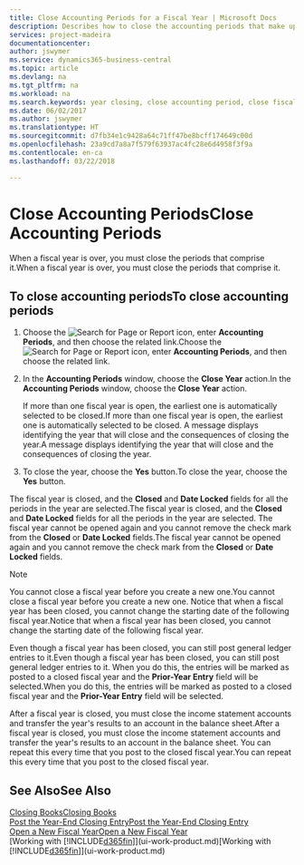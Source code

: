 ```yaml
---
title: Close Accounting Periods for a Fiscal Year | Microsoft Docs
description: Describes how to close the accounting periods that make up the fiscal year.
services: project-madeira
documentationcenter: 
author: jswymer
ms.service: dynamics365-business-central
ms.topic: article
ms.devlang: na
ms.tgt_pltfrm: na
ms.workload: na
ms.search.keywords: year closing, close accounting period, close fiscal year, bank account detailed trial balance
ms.date: 06/02/2017
ms.author: jswymer
ms.translationtype: HT
ms.sourcegitcommit: d7fb34e1c9428a64c71ff47be8bcff174649c00d
ms.openlocfilehash: 23a9cd7a8a7f579f63937ac4fc28e6d4958f3f9a
ms.contentlocale: en-ca
ms.lasthandoff: 03/22/2018

---
```

# <a name="close-accounting-periods"></a><span data-ttu-id="1bccc-103">Close Accounting Periods</span><span class="sxs-lookup"><span data-stu-id="1bccc-103">Close Accounting Periods</span></span>
<span data-ttu-id="1bccc-104">When a fiscal year is over, you must close the periods that comprise it.</span><span class="sxs-lookup"><span data-stu-id="1bccc-104">When a fiscal year is over, you must close the periods that comprise it.</span></span>

## <a name="to-close-accounting-periods"></a><span data-ttu-id="1bccc-105">To close accounting periods</span><span class="sxs-lookup"><span data-stu-id="1bccc-105">To close accounting periods</span></span>
1. <span data-ttu-id="1bccc-106">Choose the ![Search for Page or Report](media/ui-search/search_small.png "Search for Page or Report icon") icon, enter **Accounting Periods**, and then choose the related link.</span><span class="sxs-lookup"><span data-stu-id="1bccc-106">Choose the ![Search for Page or Report](media/ui-search/search_small.png "Search for Page or Report icon") icon, enter **Accounting Periods**, and then choose the related link.</span></span>
2. <span data-ttu-id="1bccc-107">In the **Accounting Periods** window, choose the **Close Year** action.</span><span class="sxs-lookup"><span data-stu-id="1bccc-107">In the **Accounting Periods** window, choose the **Close Year** action.</span></span>

    <span data-ttu-id="1bccc-108">If more than one fiscal year is open, the earliest one is automatically selected to be closed.</span><span class="sxs-lookup"><span data-stu-id="1bccc-108">If more than one fiscal year is open, the earliest one is automatically selected to be closed.</span></span> <span data-ttu-id="1bccc-109">A message displays identifying the year that will close and the consequences of closing the year.</span><span class="sxs-lookup"><span data-stu-id="1bccc-109">A message displays identifying the year that will close and the consequences of closing the year.</span></span>
3. <span data-ttu-id="1bccc-110">To close the year, choose the **Yes** button.</span><span class="sxs-lookup"><span data-stu-id="1bccc-110">To close the year, choose the **Yes** button.</span></span>

<span data-ttu-id="1bccc-111">The fiscal year is closed, and the **Closed** and **Date Locked** fields for all the periods in the year are selected.</span><span class="sxs-lookup"><span data-stu-id="1bccc-111">The fiscal year is closed, and the **Closed** and **Date Locked** fields for all the periods in the year are selected.</span></span> <span data-ttu-id="1bccc-112">The fiscal year cannot be opened again and you cannot remove the check mark from the **Closed** or **Date Locked** fields.</span><span class="sxs-lookup"><span data-stu-id="1bccc-112">The fiscal year cannot be opened again and you cannot remove the check mark from the **Closed** or **Date Locked** fields.</span></span>

> [!NOTE]  
>   <span data-ttu-id="1bccc-113">You cannot close a fiscal year before you create a new one.</span><span class="sxs-lookup"><span data-stu-id="1bccc-113">You cannot close a fiscal year before you create a new one.</span></span> <span data-ttu-id="1bccc-114">Notice that when a fiscal year has been closed, you cannot change the starting date of the following fiscal year.</span><span class="sxs-lookup"><span data-stu-id="1bccc-114">Notice that when a fiscal year has been closed, you cannot change the starting date of the following fiscal year.</span></span>

<span data-ttu-id="1bccc-115">Even though a fiscal year has been closed, you can still post general ledger entries to it.</span><span class="sxs-lookup"><span data-stu-id="1bccc-115">Even though a fiscal year has been closed, you can still post general ledger entries to it.</span></span> <span data-ttu-id="1bccc-116">When you do this, the entries will be marked as posted to a closed fiscal year and the **Prior-Year Entry** field will be selected.</span><span class="sxs-lookup"><span data-stu-id="1bccc-116">When you do this, the entries will be marked as posted to a closed fiscal year and the **Prior-Year Entry** field will be selected.</span></span>

<span data-ttu-id="1bccc-117">After a fiscal year is closed, you must close the income statement accounts and transfer the year's results to an account in the balance sheet.</span><span class="sxs-lookup"><span data-stu-id="1bccc-117">After a fiscal year is closed, you must close the income statement accounts and transfer the year's results to an account in the balance sheet.</span></span> <span data-ttu-id="1bccc-118">You can repeat this every time that you post to the closed fiscal year.</span><span class="sxs-lookup"><span data-stu-id="1bccc-118">You can repeat this every time that you post to the closed fiscal year.</span></span>

## <a name="see-also"></a><span data-ttu-id="1bccc-119">See Also</span><span class="sxs-lookup"><span data-stu-id="1bccc-119">See Also</span></span>
[<span data-ttu-id="1bccc-120">Closing Books</span><span class="sxs-lookup"><span data-stu-id="1bccc-120">Closing Books</span></span>](year-close-books.md)  
[<span data-ttu-id="1bccc-121">Post the Year-End Closing Entry</span><span class="sxs-lookup"><span data-stu-id="1bccc-121">Post the Year-End Closing Entry</span></span>](year-how-post-year-end-close-entry.md)  
[<span data-ttu-id="1bccc-122">Open a New Fiscal Year</span><span class="sxs-lookup"><span data-stu-id="1bccc-122">Open a New Fiscal Year</span></span>](finance-how-open-new-fiscal-year.md)  
<span data-ttu-id="1bccc-123">[Working with [!INCLUDE[d365fin](includes/d365fin_md.md)]](ui-work-product.md)</span><span class="sxs-lookup"><span data-stu-id="1bccc-123">[Working with [!INCLUDE[d365fin](includes/d365fin_md.md)]](ui-work-product.md)</span></span>

